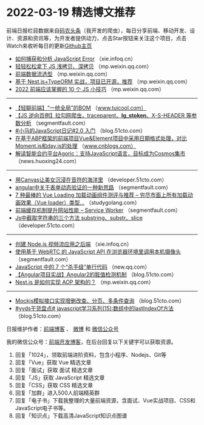 # 2022-03-19 精选博文推荐

前端日报栏目数据来自[码农头条](http://hao.caibaojian.com.cn/)（我开发的爬虫），每日分享前端、移动开发、设计、资源和资讯等，为开发者提供动力，点击Star按钮来关注这个项目，点击Watch来收听每日的更新[Github主页](https://github.com/kujian/frontendDaily)
* [如何捕获和分析 JavaScript Error](https://xie.infoq.cn/article/ca4498952460ba14a23cacd4b) （xie.infoq.cn）
* [轻轻松松拿下 JS 浅拷贝、深拷贝](https://mp.weixin.qq.com/s?__biz=Mzg2NjUxOTM2Mg==&mid=2247493891&idx=1&sn=675796698c3a8ec1b67b621bd0dd9837) （mp.weixin.qq.com）
* [前端数据流选型](https://mp.weixin.qq.com/s?__biz=MzkxNTIwMzU5OQ==&mid=2247492140&idx=1&sn=4867f8143b8530f1da1affb4b8a595fd) （mp.weixin.qq.com）
* [基于 Nest.js+TypeORM 实战，项目已开源，推荐](https://mp.weixin.qq.com/s/Q4Dh7K6au27KlgVg_QefMg) （mp.weixin.qq.com）
* [2022 前端应该掌握的 10 个 JS 小技巧](https://mp.weixin.qq.com/s?__biz=Mzg2NjUxOTM2Mg==&mid=2247493824&idx=1&sn=fa33bf9d675fca4de174161a00489430) （mp.weixin.qq.com）

***
* [【轻聊前端】“一统全局”的BOM](http://www.tuicool.com/articles/hit/JRNVVfu) （www.tuicool.com）
* [【JS 逆向百例】拉勾网爬虫，traceparent、__lg_stoken__、X-S-HEADER 等参数分析](https://segmentfault.com/a/1190000041560342) （segmentfault.com）
* [#小马的JavaScript日记#2.0 入门](https://blog.51cto.com/u_15491421/5115613) （blog.51cto.com）
* [在基于ABP框架的前端项目Vue&amp;Element项目中采用日期格式处理，对比Moment.js和day.js的处理](https://www.cnblogs.com/wuhuacong/p/16004307.html) （www.cnblogs.com）
* [解读智能合约平台Agoric：支持JavaScript语言，目标成为Cosmos集市](https://news.huoxing24.com/20220317184053271774.html) （news.huoxing24.com）

***
* [用Canvas让美女沉浸在音符的海洋里](https://developer.51cto.com/article/704151.html) （developer.51cto.com）
* [angular中关于表单动态验证的一种新思路](https://segmentfault.com/a/1190000041562598) （segmentfault.com）
* [7 种最棒的 Vue Loading 加载动画组件测评与推荐 &#8211; 穷尽市面上所有加载动画效果（Vue loader）类型&#8230;](https://studygolang.com/articles/35536) （studygolang.com）
* [前端缓存机制提升网站性能 &#8211; Service Worker](https://segmentfault.com/a/1190000041564624) （segmentfault.com）
* [Js中截取字符串的三个方法 substring、substr、slice](https://developer.51cto.com/article/704137.html) （developer.51cto.com）

***
* [创建 Node.js 视频流应用之后端](https://xie.infoq.cn/article/b2d4bb89166032d40081b2960) （xie.infoq.cn）
* [使用基于 WebRTC 的 JavaScript API 在浏览器环境里调用本机摄像头](https://segmentfault.com/a/1190000041555731) （segmentfault.com）
* [JavaScript 中的 7 个“杀手级”单行代码](https://new.qq.com/omn/20220317/20220317A05GG200.html) （new.qq.com）
* [【Angular项目实战】Angular2的脏值检测机制](https://blog.51cto.com/u_15345191/5107636) （blog.51cto.com）
* [Nest.js 是如何实现 AOP 架构的？](https://mp.weixin.qq.com/s?__biz=Mzg3OTYzMDkzMg==&mid=2247489084&idx=1&sn=38289aef2808106d0c08483685286f2c) （mp.weixin.qq.com）

***
* [Mockjs模拟接口实现增删改查、分页、多条件查询](https://blog.51cto.com/u_15500707/5111185) （blog.51cto.com）
* [#yyds干货盘点# javascript学习系列(15):数组中的lastIndexOf方法](https://blog.51cto.com/u_14476028/5115662) （blog.51cto.com）

日报维护作者：[前端博客](http://caibaojian.com.cn/) 、 [微博](http://weibo.com/kujian) 和 [微信公众号](https://open.weixin.qq.com/qr/code?username=caibaojian_com)

我的微信公众号：[前端开发博客](https://open.weixin.qq.com/qr/code?username=caibaojian_com)，在后台回复以下关键字可以获取资源。

1. 回复「1024」，领取前端进阶资料，包含小程序、Nodejs、Git等
2. 回复「Vue」获取 Vue 精选文章
3. 回复「面试」获取 面试 精选文章
4. 回复「JS」获取 JavaScript 精选文章
5. 回复「CSS」获取 CSS 精选文章
6. 回复「加群」进入500人前端精英群
7. 回复「电子书」下载我整理的大量前端资源，含面试、Vue实战项目、CSS和JavaScript电子书等。
8. 回复「知识点」下载高清JavaScript知识点图谱